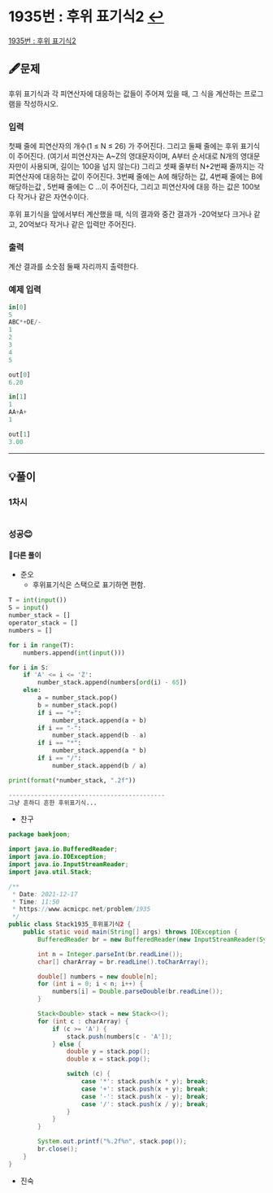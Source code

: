# 1935번 : 후위 표기식2 [↩](../../acmicpc)

[1935번 : 후위 표기식2](https://www.acmicpc.net/problem/1935)

## 🖋️문제

 후위 표기식과 각 피연산자에 대응하는 값들이 주어져 있을 때, 그 식을 계산하는 프로그램을 작성하시오.

### 입력

 첫째 줄에 피연산자의 개수(1 ≤ N ≤ 26) 가 주어진다. 그리고 둘째 줄에는 후위 표기식이 주어진다. (여기서 피연산자는 A~Z의 영대문자이며, A부터 순서대로 N개의 영대문자만이 사용되며, 길이는 100을 넘지 않는다) 그리고 셋째 줄부터 N+2번째 줄까지는 각 피연산자에 대응하는 값이 주어진다. 3번째 줄에는 A에 해당하는 값, 4번째 줄에는 B에 해당하는값 , 5번째 줄에는 C ...이 주어진다, 그리고 피연산자에 대응 하는 값은 100보다 작거나 같은 자연수이다.

 후위 표기식을 앞에서부터 계산했을 때, 식의 결과와 중간 결과가 -20억보다 크거나 같고, 20억보다 작거나 같은 입력만 주어진다. 

### 출력

 계산 결과를 소숫점 둘째 자리까지 출력한다.

### 예제 입력

```python
in[0]
5
ABC*+DE/-
1
2
3
4
5

out[0]
6.20

in[1]
1
AA+A+
1

out[1]
3.00
```

---

## 💡풀이

### 1차시

```python

```

###  성공😊


#### 🤝다른 풀이

* 준오
  * 후위표기식은 스택으로 표기하면 편함.


```python
T = int(input())
S = input()
number_stack = []
operator_stack = []
numbers = []

for i in range(T):
    numbers.append(int(input()))

for i in S:
    if 'A' <= i <= 'Z':
        number_stack.append(numbers[ord(i) - 65])
    else:
        a = number_stack.pop()
        b = number_stack.pop()
        if i == "+":
            number_stack.append(a + b)
        if i == "-":
            number_stack.append(b - a)
        if i == "*":
            number_stack.append(a * b)
        if i == "/":
            number_stack.append(b / a)

print(format(*number_stack, ".2f"))

-------------------------------------------
그냥 흔하디 흔한 후위표기식...
```

* 찬구

```java
package baekjoon;

import java.io.BufferedReader;
import java.io.IOException;
import java.io.InputStreamReader;
import java.util.Stack;

/**
 * Date: 2021-12-17
 * Time: 11:50
 * https://www.acmicpc.net/problem/1935
 */
public class Stack1935_후위표기식2 {
    public static void main(String[] args) throws IOException {
        BufferedReader br = new BufferedReader(new InputStreamReader(System.in));

        int n = Integer.parseInt(br.readLine());
        char[] charArray = br.readLine().toCharArray();

        double[] numbers = new double[n];
        for (int i = 0; i < n; i++) {
            numbers[i] = Double.parseDouble(br.readLine());
        }

        Stack<Double> stack = new Stack<>();
        for (int c : charArray) {
            if (c >= 'A') {
                stack.push(numbers[c - 'A']);
            } else {
                double y = stack.pop();
                double x = stack.pop();

                switch (c) {
                    case '*': stack.push(x * y); break;
                    case '+': stack.push(x + y); break;
                    case '-': stack.push(x - y); break;
                    case '/': stack.push(x / y); break;
                }
            }
        }

        System.out.printf("%.2f%n", stack.pop());
        br.close();
    }
}
```

* 진숙

```java

```

